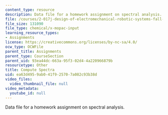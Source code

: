 ```yaml
---
content_type: resource
description: Data file for a homework assignment on spectral analysis.
file: /courses/2-017j-design-of-electromechanical-robotic-systems-fall-2009/ea63d4959ab041f925707a082c93b38d_computespectra.dat
file_size: 131090
file_type: chemical/x-mopac-input
learning_resource_types:
- Assignments
license: https://creativecommons.org/licenses/by-nc-sa/4.0/
ocw_type: OCWFile
parent_title: Assignments
parent_type: CourseSection
parent_uid: 93ea44dc-663a-95f3-02d4-4a220966879b
resourcetype: Other
title: Compute Spectra
uid: ea63d495-9ab0-41f9-2570-7a082c93b38d
video_files:
  video_thumbnail_file: null
video_metadata:
  youtube_id: null
---
```

Data file for a homework assignment on spectral analysis.